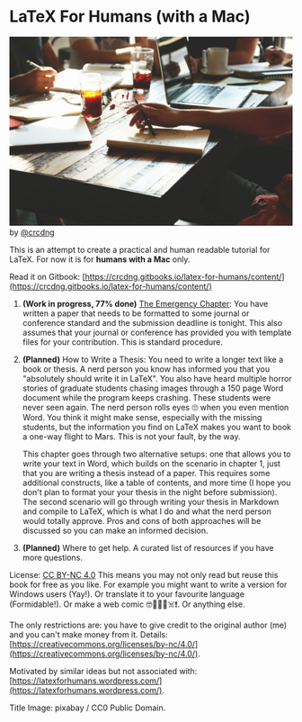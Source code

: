 # LaTeX For Humans \(with a Mac\)

![](/assets/startup-593341_1920.jpg)by [@crcdng](https://twitter.com/crcdng)

This is an attempt to create a practical and human readable tutorial for LaTeX. For now it is for **humans with a Mac** only.

Read it on Gitbook: [https://crcdng.gitbooks.io/latex-for-humans/content/](https://crcdng.gitbooks.io/latex-for-humans/content/)

1. **\(Work in progress, 77% done\)** [The Emergency Chapter](/chapter1.md): You have written a paper that needs to be formatted to some journal or conference standard and the submission deadline is tonight. This also assumes that your journal or conference has provided you with template files for your contribution. This is standard procedure.

2. **\(Planned\)** How to Write a Thesis: You need to write a longer text like a book or thesis. A nerd person you know has informed you that you "absolutely should write it in LaTeX". You also have heard multiple horror stories of graduate students chasing images through a 150 page Word document while the program keeps crashing. These students were never seen again. The nerd person rolls eyes 🙄 when you even mention Word. You think it might make sense, especially with the missing students, but the information you find on LaTeX makes you want to book a one-way flight to Mars. This is not your fault, by the way.

   This chapter goes through two alternative setups: one that allows you to write your text in Word, which builds on the scenario in chapter 1, just that you are writing a thesis instead of a paper. This requires some additional constructs, like a table of contents, and more time \(I hope you don't plan to format your your thesis in the night before submission\). The second scenario will go through writing your thesis in Markdown and compile to LaTeX, which is what I do and what the nerd person would totally approve. Pros and cons of both approaches will be discussed so you can make an informed decision.

3. **\(Planned\)** Where to get help. A curated list of resources if you have more questions.

License: [CC BY-NC 4.0](https://creativecommons.org/licenses/by-nc/4.0/) This means you may not only read but reuse this book for free as you like. For example you might want to write a version for Windows users \(Yay!\). Or translate it to your favourite language \(Formidable!\). Or make a web comic 🤓🍴🐥🚀☠️❗️. Or anything else.

The only restrictions are: you have to give credit to the original author \(me\) and you can't make money from it. Details: [https://creativecommons.org/licenses/by-nc/4.0/](https://creativecommons.org/licenses/by-nc/4.0/).

Motivated by similar ideas but not associated with: [https://latexforhumans.wordpress.com/](https://latexforhumans.wordpress.com/).

Title Image: pixabay / CC0 Public Domain.


